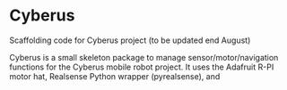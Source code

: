 # Cyberus
Scaffolding code for Cyberus project (to be updated end August)

Cyberus is a small skeleton package to manage sensor/motor/navigation functions for the Cyberus mobile robot project. It uses the Adafruit R-PI motor hat, Realsense Python wrapper (pyrealsense), and 
